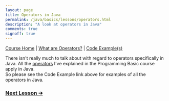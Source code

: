 ```yaml
---
layout: page
title: Operators in Java
permalink: /java/basics/lessons/operators.html
description: "A look at operators in Java"
comments: true
signoff: true
---
```

[Course Home](../../course) \| [What are Operators?](/programming/lessons/operators) \| [Code Example(s)](https://github.com/FriendlyTester/Free-Java-Basics-Course/blob/master/src/test/java/lessons/F_Operators.java)

There isn't really much to talk about with regard to operators specifically in Java. All the [operators](/programming/lessons/operators) I've explained in the Programming Basic course apply in Java.  
So please see the Code Example link above for examples of all the operators in Java.

### [Next Lesson &#10132;](../lessons/controlflow)

